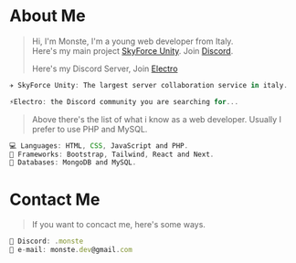 # About Me

> Hi, I'm Monste, I'm a young web developer from Italy. <br/>
> Here's my main project [SkyForce Unity](https://skyforce.pro). Join [Discord](https://discord.gg/skyforce-816324503885447219).
>
> Here's my Discord Server, Join [Electro](https://discord.gg/bVKF4szuKQ)

``` js
✈️ SkyForce Unity: The largest server collaboration service in italy.
```
```js
⚡Electro: the Discord community you are searching for...
```

> Above there's the list of what i know as a web developer.
> Usually I prefer to use PHP and MySQL.

``` js
💻 Languages: HTML, CSS, JavaScript and PHP. 
🚀 Frameworks: Bootstrap, Tailwind, React and Next.
🏦 Databases: MongoDB and MySQL.
```

# Contact Me

> If you want to concact me, here's some ways.

``` js
🤖 Discord: .monste
📧 e-mail: monste.dev@gmail.com
```
